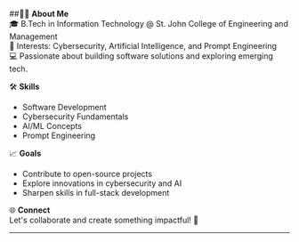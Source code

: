 ##👨‍💻 **About Me**  
🎓 B.Tech in Information Technology @ St. John College of Engineering and Management  
🌟 Interests: Cybersecurity, Artificial Intelligence, and Prompt Engineering  
💻 Passionate about building software solutions and exploring emerging tech.  

🛠️ **Skills**  
- Software Development  
- Cybersecurity Fundamentals  
- AI/ML Concepts  
- Prompt Engineering  

📈 **Goals**  
- Contribute to open-source projects  
- Explore innovations in cybersecurity and AI  
- Sharpen skills in full-stack development  

🌐 **Connect**  
Let's collaborate and create something impactful! 🚀  

---
